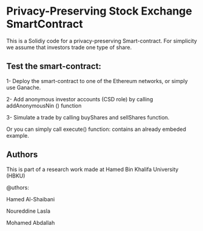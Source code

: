# Privacy-Preserving Stock Exchange SmartContract
This is a Solidiy code for a privacy-preserving Smart-contract.
For simplicity we assume that investors trade one type of share.

## Test the smart-contract:
1- Deploy the smart-contract to one of the Ethereum networks, or simply use Ganache.

2- Add anonymous investor accounts (CSD role) by calling addAnonymousNin () function

3- Simulate a trade by calling buyShares and sellShares function.

Or you can simply call execute() function: contains an already embeded example.

## Authors
This is part of a research work made at Hamed Bin Khalifa University (HBKU)

@uthors:

Hamed Al-Shaibani

Noureddine Lasla

Mohamed Abdallah

